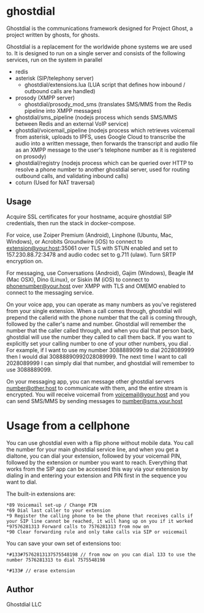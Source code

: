 # ghostdial

Ghostdial is the communications framework designed for Project Ghost, a project written by ghosts, for ghosts.

Ghostdial is a replacement for the worldwide phone systems we are used to. It is designed to run on a single server and consists of the following services, run on the system in parallel

- redis
- asterisk (SIP/telephony server)
  - ghostdial/extensions.lua (LUA script that defines how inbound / outbound calls are handled)
- prosody (XMPP server)
  - ghostdial/prosody_mod_sms (translates SMS/MMS from the Redis pipeline into XMPP messages)
- ghostdial/sms_pipeline (nodejs process which sends SMS/MMS between Redis and an external VoIP service)
- ghostdial/voicemail_pipeline (nodejs process which retrieves voicemail from asterisk, uploads to IPFS, uses Google Cloud to transcribe the audio into a written message, then forwards the transcript and audio file as an XMPP message to the user's telephone number as it is registered on prosody)
- ghostdial/registry (nodejs process which can be queried over HTTP to resolve a phone number to another ghostdial server, used for routing outbound calls, and validating inbound calls)
- coturn (Used for NAT traversal)


## Usage

Acquire SSL certificates for your hostname, acquire ghostdial SIP credentials, then run the stack in docker-compose.

For voice, use Zoiper Premium (Android), Linphone (Ubuntu, Mac, Windows), or Acrobits Groundwire (iOS) to connect to extension@your.host:35061 over TLS with STUN enabled and set to 157.230.88.72:3478 and audio codec set to g.711 (ulaw). Turn SRTP encryption on.

For messaging, use Conversations (Android), Gajim (Windows), Beagle IM (Mac OSX), Dino (Linux), or Siskin IM (iOS) to connect to phonenumber@your.host over XMPP with TLS and OMEMO enabled to connect to the messaging service.

On your voice app, you can operate as many numbers as you've registered from your single extension. When a call comes through, ghostdial will prepend the callerid with the phone number that the call is coming through, followed by the caller's name and number. Ghostdial will remember the number that the caller called through, and when you dial that person back, ghostdial will use the number they called to call them back. If you want to explicitly set your calling number to one of your other numbers, you dial <desired callerid><other party>. For example, if I want to use my number 3088889099 to dial 2028089999 then I would dial 30888890992028089999. The next time I want to call 2028089999 I can simply dial that number, and ghostdial will remember to use 3088889099.

On your messaging app, you can message other ghostdial servers number@other.host to communicate with them, and the entire stream is encrypted. You will receive voicemail from voicemail@your.host and you can send SMS/MMS by sending messages to number@sms.your.host


# Usage from a cellphone

You can use ghostdial even with a flip phone without mobile data. You call the number for your main ghostdial service line, and when you get a dialtone, you can dial your extension, followed by your voicemail PIN, followed by the extension or number you want to reach. Everything that works from the SIP app can be accessed this way via your extension by dialing in and entering your extension and PIN first in the sequence you want to dial.

The built-in extensions are:

```
*89 Voicemail set-up / Change PIN
*69 Dial last caller to your extension
*9 Register the calling phone to be the phone that receives calls if your SIP line cannot be reached, it will hang up on you if it worked
*97576281313 Forward calls to 7576281313 from now on
*90 Clear forwarding rule and only take calls via SIP or voicemail

```

You can save your own set of extensions too:
```
*#133#75762813137575548198 // from now on you can dial 133 to use the number 7576281313 to dial 7575548198

*#133# // erase extension
```

## Author
Ghostdial LLC
